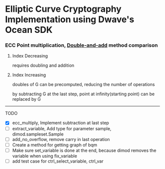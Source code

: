 # Elliptic Curve Cryptography Implementation using Dwave's Ocean SDK

### ECC Point multiplication, [Double-and-add](https://en.wikipedia.org/wiki/Elliptic_curve_point_multiplication#Double-and-add) method comparison

1. Index Decreasing

   requires doubling and addition

2. Index Increasing

   doubles of G can be precomputed, reducing the number of operations

   by subtracting G at the last step, point at infinity(starting point) can be replaced by G

---

TODO

- [x] ecc_multiply, Implement subtraction at last step
- [ ] extract_variable, Add type for parameter sample, dimod.sampleset.Sample
- [ ] add_no_overflow, remove carry in last operation
- [ ] Create a method for getting graph of bqm
- [ ] Make sure set_variable is done at the end, because dimod removes the variable when using fix_variable
- [ ] add test case for ctrl_select_variable, ctrl_var
